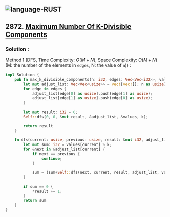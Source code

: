 ![language-RUST](https://img.shields.io/badge/RUST-8d4004?style=for-the-badge&logo=RUST)
---

## 2872. [Maximum Number Of K-Divisible Components](https://leetcode.com/problems/maximum-number-of-k-divisible-components)

### Solution :

Method 1 (DFS, Time Complexity: $O(M+N)$, Space Complexity: $O(M+N)$ (M: the number of the elements in `edges`, N: the value of `n`)) :
```rust
impl Solution {
    pub fn max_k_divisible_components(n: i32, edges: Vec<Vec<i32>>, values: Vec<i32>, k: i32) -> i32 {
        let mut adjust_list: Vec<Vec<usize>> = vec![vec![]; n as usize];
        for edge in edges {
            adjust_list[edge[0] as usize].push(edge[1] as usize);
            adjust_list[edge[1] as usize].push(edge[0] as usize);
        }

        let mut result: i32 = 0;
        Self::dfs(0, 0, &mut result, &adjust_list, &values, k);

        return result
    }

    fn dfs(current: usize, previous: usize, result: &mut i32, adjust_list: &Vec<Vec<usize>>, values: &Vec<i32>, k: i32) -> i32 {
        let mut sum: i32 = values[current] % k;
        for &next in &adjust_list[current] {
            if next == previous {
                continue;
            }

            sum = (sum+Self::dfs(next, current, result, adjust_list, values, k)) % k;
        }

        if sum == 0 {
            *result += 1;
        }
        return sum
    }
}
```
